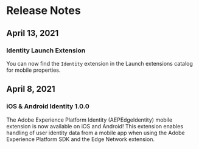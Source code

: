 # Release Notes

## April 13, 2021

### Identity Launch Extension

You can now find the `Identity` extension in the Launch extensions catalog for mobile properties.

## April 8, 2021

### iOS & Android Identity 1.0.0

The Adobe Experience Platform Identity \(AEPEdgeIdentity\) mobile extension is now available on iOS and Android! This extension enables handling of user identity data from a mobile app when using the Adobe Experience Platform SDK and the Edge Network extension.

